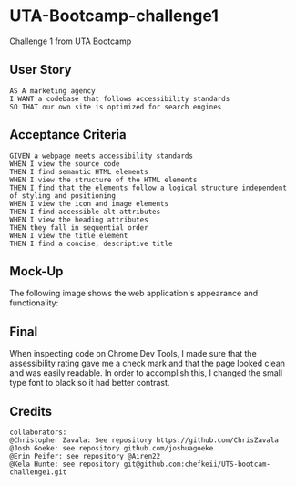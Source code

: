 # UTA-Bootcamp-challenge1
Challenge 1 from UTA Bootcamp
 
 ## User Story

```
AS A marketing agency
I WANT a codebase that follows accessibility standards
SO THAT our own site is optimized for search engines
```

## Acceptance Criteria

```
GIVEN a webpage meets accessibility standards
WHEN I view the source code
THEN I find semantic HTML elements
WHEN I view the structure of the HTML elements
THEN I find that the elements follow a logical structure independent of styling and positioning
WHEN I view the icon and image elements
THEN I find accessible alt attributes
WHEN I view the heading attributes
THEN they fall in sequential order
WHEN I view the title element
THEN I find a concise, descriptive title
```

## Mock-Up

The following image shows the web application's appearance and functionality:

## Final

When inspecting code on Chrome Dev Tools, I made sure that the assessibility rating gave me a check mark and that the page looked clean and was easily readable. In order to accomplish this, I changed the small type font to black so it had better contrast. 

## Credits

```
collaborators:
@Christopher Zavala: See repository https://github.com/ChrisZavala
@Josh Goeke: see repository github.com/joshuagoeke
@Erin Peifer: see repository @Airen22
@Kela Hunte: see repository git@github.com:chefkeii/UTS-bootcam-challenge1.git
```
